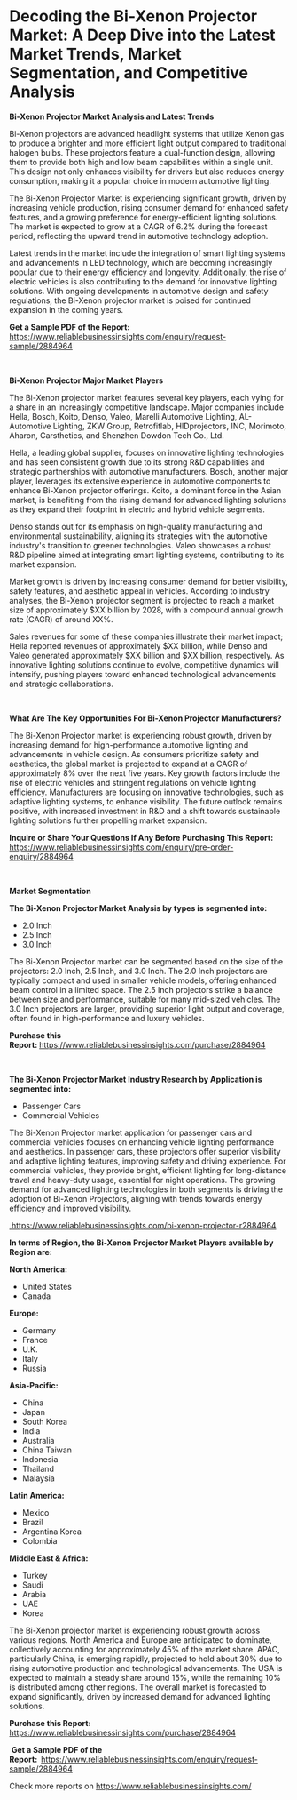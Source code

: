 <p><h1>Decoding the Bi-Xenon Projector Market: A Deep Dive into the Latest Market Trends, Market Segmentation, and Competitive Analysis</h1></p><p><strong>Bi-Xenon Projector Market Analysis and Latest Trends</strong></p>
<p><p>Bi-Xenon projectors are advanced headlight systems that utilize Xenon gas to produce a brighter and more efficient light output compared to traditional halogen bulbs. These projectors feature a dual-function design, allowing them to provide both high and low beam capabilities within a single unit. This design not only enhances visibility for drivers but also reduces energy consumption, making it a popular choice in modern automotive lighting.</p><p>The Bi-Xenon Projector Market is experiencing significant growth, driven by increasing vehicle production, rising consumer demand for enhanced safety features, and a growing preference for energy-efficient lighting solutions. The market is expected to grow at a CAGR of 6.2% during the forecast period, reflecting the upward trend in automotive technology adoption. </p><p>Latest trends in the market include the integration of smart lighting systems and advancements in LED technology, which are becoming increasingly popular due to their energy efficiency and longevity. Additionally, the rise of electric vehicles is also contributing to the demand for innovative lighting solutions. With ongoing developments in automotive design and safety regulations, the Bi-Xenon projector market is poised for continued expansion in the coming years.</p></p>
<p><strong>Get a Sample PDF of the Report:&nbsp;</strong> <a href="https://www.reliablebusinessinsights.com/enquiry/request-sample/2884964?utm_campaign=3278&utm_medium=2&utm_source=Github&utm_content=ia&utm_term=13032025&utm_id=bi-xenon-projector">https://www.reliablebusinessinsights.com/enquiry/request-sample/2884964</a></p>
<p>&nbsp;</p>
<p><strong>Bi-Xenon Projector Major Market Players</strong></p>
<p><p>The Bi-Xenon projector market features several key players, each vying for a share in an increasingly competitive landscape. Major companies include Hella, Bosch, Koito, Denso, Valeo, Marelli Automotive Lighting, AL-Automotive Lighting, ZKW Group, Retrofitlab, HIDprojectors, INC, Morimoto, Aharon, Carsthetics, and Shenzhen Dowdon Tech Co., Ltd.</p><p>Hella, a leading global supplier, focuses on innovative lighting technologies and has seen consistent growth due to its strong R&D capabilities and strategic partnerships with automotive manufacturers. Bosch, another major player, leverages its extensive experience in automotive components to enhance Bi-Xenon projector offerings. Koito, a dominant force in the Asian market, is benefiting from the rising demand for advanced lighting solutions as they expand their footprint in electric and hybrid vehicle segments.</p><p>Denso stands out for its emphasis on high-quality manufacturing and environmental sustainability, aligning its strategies with the automotive industry's transition to greener technologies. Valeo showcases a robust R&D pipeline aimed at integrating smart lighting systems, contributing to its market expansion.</p><p>Market growth is driven by increasing consumer demand for better visibility, safety features, and aesthetic appeal in vehicles. According to industry analyses, the Bi-Xenon projector segment is projected to reach a market size of approximately $XX billion by 2028, with a compound annual growth rate (CAGR) of around XX%.</p><p>Sales revenues for some of these companies illustrate their market impact; Hella reported revenues of approximately $XX billion, while Denso and Valeo generated approximately $XX billion and $XX billion, respectively. As innovative lighting solutions continue to evolve, competitive dynamics will intensify, pushing players toward enhanced technological advancements and strategic collaborations.</p></p>
<p>&nbsp;</p>
<p><strong>What Are The Key Opportunities For Bi-Xenon Projector Manufacturers?</strong></p>
<p><p>The Bi-Xenon Projector market is experiencing robust growth, driven by increasing demand for high-performance automotive lighting and advancements in vehicle design. As consumers prioritize safety and aesthetics, the global market is projected to expand at a CAGR of approximately 8% over the next five years. Key growth factors include the rise of electric vehicles and stringent regulations on vehicle lighting efficiency. Manufacturers are focusing on innovative technologies, such as adaptive lighting systems, to enhance visibility. The future outlook remains positive, with increased investment in R&D and a shift towards sustainable lighting solutions further propelling market expansion.</p></p>
<p><strong>Inquire or Share Your Questions If Any Before Purchasing This Report:</strong> <a href="https://www.reliablebusinessinsights.com/enquiry/pre-order-enquiry/2884964?utm_campaign=3278&utm_medium=2&utm_source=Github&utm_content=ia&utm_term=13032025&utm_id=bi-xenon-projector">https://www.reliablebusinessinsights.com/enquiry/pre-order-enquiry/2884964</a></p>
<p>&nbsp;</p>
<p><strong>Market Segmentation</strong></p>
<p><strong>The Bi-Xenon Projector Market Analysis by types is segmented into:</strong></p>
<p><ul><li>2.0 Inch</li><li>2.5 Inch</li><li>3.0 Inch</li></ul></p>
<p><p>The Bi-Xenon Projector market can be segmented based on the size of the projectors: 2.0 Inch, 2.5 Inch, and 3.0 Inch. The 2.0 Inch projectors are typically compact and used in smaller vehicle models, offering enhanced beam control in a limited space. The 2.5 Inch projectors strike a balance between size and performance, suitable for many mid-sized vehicles. The 3.0 Inch projectors are larger, providing superior light output and coverage, often found in high-performance and luxury vehicles.</p></p>
<p><strong>Purchase this Report:&nbsp;</strong><a href="https://www.reliablebusinessinsights.com/purchase/2884964?utm_campaign=3278&utm_medium=2&utm_source=Github&utm_content=ia&utm_term=13032025&utm_id=bi-xenon-projector">https://www.reliablebusinessinsights.com/purchase/2884964</a></p>
<p>&nbsp;</p>
<p><strong>The Bi-Xenon Projector Market Industry Research by Application is segmented into:</strong></p>
<p><ul><li>Passenger Cars</li><li>Commercial Vehicles</li></ul></p>
<p><p>The Bi-Xenon Projector market application for passenger cars and commercial vehicles focuses on enhancing vehicle lighting performance and aesthetics. In passenger cars, these projectors offer superior visibility and adaptive lighting features, improving safety and driving experience. For commercial vehicles, they provide bright, efficient lighting for long-distance travel and heavy-duty usage, essential for night operations. The growing demand for advanced lighting technologies in both segments is driving the adoption of Bi-Xenon Projectors, aligning with trends towards energy efficiency and improved visibility.</p></p>
<p><a href="https://www.reliablebusinessinsights.com/bi-xenon-projector-r2884964?utm_campaign=3278&utm_medium=2&utm_source=Github&utm_content=ia&utm_term=13032025&utm_id=bi-xenon-projector">&nbsp;https://www.reliablebusinessinsights.com/bi-xenon-projector-r2884964</a></p>
<p><strong>In terms of Region, the Bi-Xenon Projector Market Players available by Region are:</strong></p>
<p>
    <p> <strong> North America: </strong>
        <ul>
            <li>United States</li>
            <li>Canada</li>
        </ul>
        </p> 
    <p> <strong> Europe: </strong>
        <ul>
            <li>Germany</li>
            <li>France</li>
            <li>U.K.</li>
            <li>Italy</li>
            <li>Russia</li>
        </ul>
        </p> 
    <p> <strong> Asia-Pacific: </strong>
        <ul>
            <li>China</li>
            <li>Japan</li>
            <li>South Korea</li>
            <li>India</li>
            <li>Australia</li>
            <li>China Taiwan</li>
            <li>Indonesia</li>
            <li>Thailand</li>
            <li>Malaysia</li>
        </ul>
        </p> 
    <p> <strong> Latin America: </strong>
        <ul>
            <li>Mexico</li>
            <li>Brazil</li>
            <li>Argentina Korea</li>
            <li>Colombia</li>
        </ul>
        </p> 
    <p> <strong> Middle East & Africa: </strong>
        <ul>
            <li>Turkey</li>
            <li>Saudi</li>
            <li>Arabia</li>
            <li>UAE</li>
            <li>Korea</li>
        </ul>
    </p>
    </p>
<p><p>The Bi-Xenon projector market is experiencing robust growth across various regions. North America and Europe are anticipated to dominate, collectively accounting for approximately 45% of the market share. APAC, particularly China, is emerging rapidly, projected to hold about 30% due to rising automotive production and technological advancements. The USA is expected to maintain a steady share around 15%, while the remaining 10% is distributed among other regions. The overall market is forecasted to expand significantly, driven by increased demand for advanced lighting solutions.</p></p>
<p><strong>Purchase this Report: </strong><a href="https://www.reliablebusinessinsights.com/purchase/2884964?utm_campaign=3278&utm_medium=2&utm_source=Github&utm_content=ia&utm_term=13032025&utm_id=bi-xenon-projector">https://www.reliablebusinessinsights.com/purchase/2884964</a></p>
<p>&nbsp;<strong>Get a Sample PDF of the Report:&nbsp;&nbsp;</strong><a href="https://www.reliablebusinessinsights.com/enquiry/request-sample/2884964?utm_campaign=3278&utm_medium=2&utm_source=Github&utm_content=ia&utm_term=13032025&utm_id=bi-xenon-projector">https://www.reliablebusinessinsights.com/enquiry/request-sample/2884964</a></p>
<p><strong></strong></p>
<p>Check more reports on <a href="https://www.reliablebusinessinsights.com/?utm_campaign=3278&utm_medium=2&utm_source=Github&utm_content=ia&utm_term=13032025&utm_id=bi-xenon-projector">https://www.reliablebusinessinsights.com/</a></p>